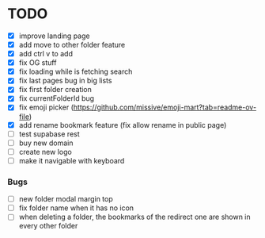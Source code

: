 # TODO

- [x] improve landing page
- [x] add move to other folder feature
- [x] add ctrl v to add 
- [x] fix OG stuff
- [x] fix loading while is fetching search
- [x] fix last pages bug in big lists
- [x] fix first folder creation
- [x] fix currentFolderId bug
- [x] fix emoji picker (https://github.com/missive/emoji-mart?tab=readme-ov-file)
- [x] add rename bookmark feature (fix allow rename in public page)
- [ ] test supabase rest
- [ ] buy new domain
- [ ] create new logo
- [ ] make it navigable with keyboard

### Bugs
- [ ] new folder modal margin top
- [ ] fix folder name when it has no icon
- [ ] when deleting a folder, the bookmarks of the redirect one are shown in every other folder
